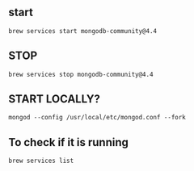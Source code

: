 ## start

`brew services start mongodb-community@4.4`

## STOP

`brew services stop mongodb-community@4.4`

## START LOCALLY?

`mongod --config /usr/local/etc/mongod.conf --fork`

## To check if it is running

`brew services list`
